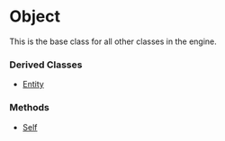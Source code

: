 # Object

This is the base class for all other classes in the engine.

### Derived Classes
- [Entity](../Entity/README.md)

### Methods

- [Self](Self.md)
